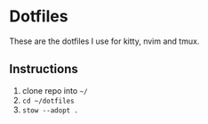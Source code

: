 # Dotfiles

These are the dotfiles I use for kitty, nvim and tmux.

## Instructions

1. clone repo into `~/`
2. `cd ~/dotfiles`
3. `stow --adopt .`
